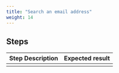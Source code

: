 ```yaml
---
title: "Search an email address"
weight: 14
---
```

## Steps
| Step Description | Expected result |
| ----- | ----- |
|  |  |
